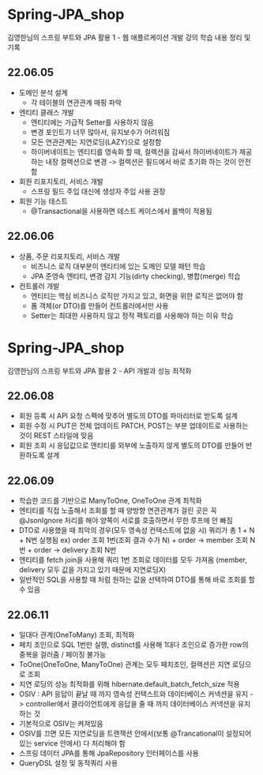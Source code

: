 # Spring-JPA_shop
김영한님의 스프링 부트와 JPA 활용 1 - 웹 애플르케이션 개발 강의 학습 내용 정리 및 기록

## 22.06.05
* 도메인 분석 설계
  - 각 테이블의 연관관계 매핑 파악
* 엔티티 클래스 개발
  - 엔티티에는 가급적 Setter를 사용하지 않음
  - 변경 포인트가 너무 많아서, 유지보수가 어려워짐
  - 모든 연관관계는 지연로딩(LAZY)으로 설정함
  - 하이버네이트는 엔티티를 영속화 할 때, 컬렉션을 감싸서 하이버네이트가 제공하는 내장 컬렉션으로 변경 -> 컬렉션은 필드에서 바로 초기화 하는 것이 안전함
* 회원 리포지토리, 서비스 개발
  - 스프링 필드 주입 대신에 생성자 주입 사용 권장
* 회원 기능 테스트
  - @Transactional을 사용하면 테스트 케이스에서 롤백이 적용됨

## 22.06.06
* 상품, 주문 리포지토리, 서비스 개발
  - 비즈니스 로직 대부분이 엔티티에 있는 도메인 모델 패턴 학습
  - JPA 준영속 엔티티, 변경 감지 기능(dirty checking), 병합(merge) 학습
* 컨트롤러 개발
  - 엔티티는 핵심 비즈니스 로직만 가지고 있고, 화면을 위한 로직은 없어야 함
  - 폼 객체(or DTO)를 만들어 컨트롤러에서만 사용
  - Setter는 최대한 사용하지 않고 정적 팩토리를 사용해야 하는 이유 학습

# Spring-JPA_shop
김영한님의 스프링 부트와 JPA 활용 2 - API 개발과 성능 최적화

## 22.06.08
* 회원 등록 시 API 요청 스펙에 맞추어 별도의 DTO를 파마리터로 받도록 설계
* 회원 수정 시 PUT은 전체 업데이트 PATCH, POST는 부분 업데이트로 사용하는 것이 REST 스타일에 맞음
* 회원 조회 시 응답값으로 엔티티를 외부에 노출하지 않게 별도의 DTO를 만들어 반환하도록 설계

## 22.06.09
* 학습한 코드를 기반으로 ManyToOne, OneToOne 관계 최적화
* 엔티티를 직접 노출해서 조회를 할 때 양방향 연관관계가 걸린 곳은 꼭 @JsonIgnore 처리를 해야 양쪽이 서로를 호출하면서 무한 루프에 안 빠짐
* DTO로 사용했을 때 최악의 경우(모두 영속성 컨텍스트에 없을 시) 쿼리가 총 1 + N + N번 실행됨 ex) order 조회 1번(조회 결과 수가 N) + order -> member 조회 N번 + order -> delivery 조회 N번
* 엔티티를 fetch join을 사용해 쿼리 1번 조회로 데이터를 모두 가져옴 (member, delivery 모두 값을 가지고 있기 때문에 지연로딩X)
* 일반적인 SQL을 사용할 때 처럼 원하는 값을 선택하여 DTO를 통해 바로 조회를 할 수 있음

## 22.06.11
* 일대다 관계(OneToMany) 조회, 최적화
* 페치 조인으로 SQL 1번만 실행, distinct를 사용해 1대다 조인으로 증가한 row의 중복을 걸러줌 / 페이징 불가능
* ToOne(OneToOne, ManyToOne) 관계는 모두 페치조인, 컬렉션은 지연 로딩으로 조회
* 지연 로딩의 성능 최적화를 위해 hibernate.default_batch_fetch_size 적용
* OSIV : API 응답이 끝날 때 까지 영속성 컨텍스트와 데이터베이스 커넥션을 유지 -> controller에서 클라이언트에게 응답을 줄 때 까지 데이터베이스 커넥션을 유지하는 것
* 기본적으로 OSIV는 켜져있음
* OSIV를 끄면 모든 지연로딩을 트랜잭션 안에서(보통 @Trancational이 설정되어 있는 service 안에서) 다 처리해야 함
* 스프링 데이터 JPA를 통해 JpaRepository 인터페이스를 사용
* QueryDSL 설정 및 동적쿼리 사용
